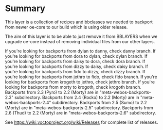 # Summary

This layer is a collection of recipes and bbclasses we needed to backport
from newer oe-core to our build which is using older release.

The aim of this layer is to be able to just remove it from BBLAYERS when we
upgrade oe-core instead of removing individual files from our other layers.

If you're looking for backports from dylan to danny, check danny branch.
If you're looking for backports from dora to dylan, check dylan branch.
If you're looking for backports from daisy to dora, check dora branch.
If you're looking for backports from dizzy to daisy, check daisy branch.
If you're looking for backports from fido to dizzy, check dizzy branch.
If you're looking for backports from jethro to fido, check fido branch.
If you're looking for backports from krogoth to jethro, check jethro branch.
If you're looking for backports from morty to krogoth, check krogoth branch.
Backports from 2.3 (Pyro) to 2.2 (Morty) are in "meta-webos-backports-2.3" subdirectory.
Backports from 2.4 (Rocko) to 2.2 (Morty) are in "meta-webos-backports-2.4" subdirectory.
Backports from 2.5 (Sumo) to 2.2 (Morty) are in "meta-webos-backports-2.5" subdirectory.
Backports from 2.6 (Thud) to 2.2 (Morty) are in "meta-webos-backports-2.6" subdirectory.

See https://wiki.yoctoproject.org/wiki/Releases for complete list of releases.
